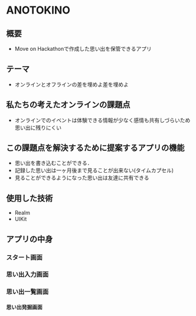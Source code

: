 # ANOTOKINO

## 概要
- Move on Hackathonで作成した思い出を保管できるアプリ

## テーマ
- オンラインとオフラインの差を埋めよ差を埋めよ

## 私たちの考えたオンラインの課題点
- オンラインでのイベントは体験できる情報が少なく感情も共有しづらいため思い出に残りにくい

## この課題点を解決するために提案するアプリの機能
- 思い出を書き込むことができる．
- 記録した思い出は一ヶ月後まで見ることが出来ない(タイムカプセル)
- 見ることができるようになった思い出は友達に共有できる

## 使用した技術
- Realm
- UIKit

## アプリの中身
### スタート画面

### 思い出入力画面

### 思い出一覧画面

#### 思い出発掘画面
